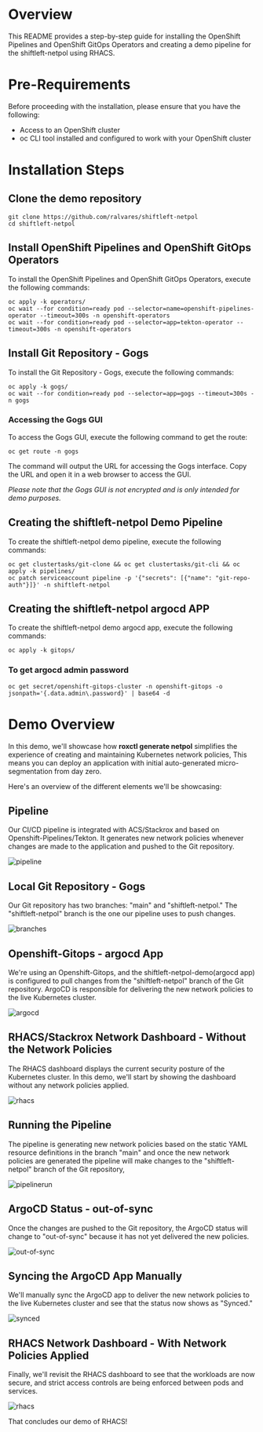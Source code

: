 # Overview

This README provides a step-by-step guide for installing the OpenShift Pipelines and OpenShift GitOps Operators and creating a demo pipeline for the shiftleft-netpol using RHACS.

# Pre-Requirements

Before proceeding with the installation, please ensure that you have the following:
- Access to an OpenShift cluster
- oc CLI tool installed and configured to work with your OpenShift cluster

# Installation Steps

## Clone the demo repository
```
git clone https://github.com/ralvares/shiftleft-netpol
cd shiftleft-netpol
```

## Install OpenShift Pipelines and OpenShift GitOps Operators

To install the OpenShift Pipelines and OpenShift GitOps Operators, execute the following commands:
```
oc apply -k operators/
oc wait --for condition=ready pod --selector=name=openshift-pipelines-operator --timeout=300s -n openshift-operators
oc wait --for condition=ready pod --selector=app=tekton-operator --timeout=300s -n openshift-operators
```

## Install Git Repository - Gogs
To install the Git Repository - Gogs, execute the following commands:
```
oc apply -k gogs/
oc wait --for condition=ready pod --selector=app=gogs --timeout=300s -n gogs
```

### Accessing the Gogs GUI
To access the Gogs GUI, execute the following command to get the route:
```
oc get route -n gogs
```
The command will output the URL for accessing the Gogs interface. Copy the URL and open it in a web browser to access the GUI.

*Please note that the Gogs GUI is not encrypted and is only intended for demo purposes.*

## Creating the shiftleft-netpol Demo Pipeline
To create the shiftleft-netpol demo pipeline, execute the following commands:

```
oc get clustertasks/git-clone && oc get clustertasks/git-cli && oc apply -k pipelines/
oc patch serviceaccount pipeline -p '{"secrets": [{"name": "git-repo-auth"}]}' -n shiftleft-netpol
``` 

## Creating the shiftleft-netpol argocd APP
To create the shiftleft-netpol demo argocd app, execute the following commands:

```
oc apply -k gitops/
```

### To get argocd admin password
```
oc get secret/openshift-gitops-cluster -n openshift-gitops -o jsonpath='{.data.admin\.password}' | base64 -d
```

# Demo Overview

In this demo, we'll showcase how **roxctl generate netpol** simplifies the experience of creating and maintaining Kubernetes network policies, This means you can deploy an application with initial auto-generated micro-segmentation from day zero. 

Here's an overview of the different elements we'll be showcasing:

## Pipeline
Our CI/CD pipeline is integrated with ACS/Stackrox and based on Openshift-Pipelines/Tekton. It generates new network policies whenever changes are made to the application and pushed to the Git repository.

![pipeline](images/pipeline.png)

## Local Git Repository - Gogs
Our Git repository has two branches: "main" and "shiftleft-netpol." The "shiftleft-netpol" branch is the one our pipeline uses to push changes.

![branches](images/branches.png)

## Openshift-Gitops - argocd App
We're using an Openshift-Gitops, and the shiftleft-netpol-demo(argocd app) is configured to pull changes from the "shiftleft-netpol" branch of the Git repository. ArgoCD is responsible for delivering the new network policies to the live Kubernetes cluster.

![argocd](images/argocd-app.png)

## RHACS/Stackrox Network Dashboard - Without the Network Policies
The RHACS dashboard displays the current security posture of the Kubernetes cluster. In this demo, we'll start by showing the dashboard without any network policies applied.

![rhacs](images/rhacs-no-netpols.png)

## Running the Pipeline
The pipeline is generating new network policies based on the static YAML resource definitions in the branch "main" and once the new network policies are generated the pipeline will make changes to the "shiftleft-netpol" branch of the Git repository,

![pipelinerun](images/pipelinerun.png)

## ArgoCD Status - out-of-sync
Once the changes are pushed to the Git repository, the ArgoCD status will change to "out-of-sync" because it has not yet delivered the new policies.

![out-of-sync](images/argocd-out-of-sync.png)

## Syncing the ArgoCD App Manually
We'll manually sync the ArgoCD app to deliver the new network policies to the live Kubernetes cluster and see that the status now shows as "Synced."

![synced](images/argocd-synced.png)

## RHACS Network Dashboard - With Network Policies Applied
Finally, we'll revisit the RHACS dashboard to see that the workloads are now secure, and strict access controls are being enforced between pods and services.

![rhacs](images/rhacs-with-netpols.png)

That concludes our demo of RHACS!